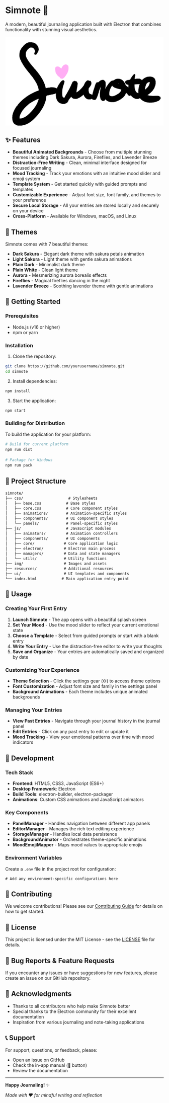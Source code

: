 # Simnote 📝

A modern, beautiful journaling application built with Electron that combines functionality with stunning visual aesthetics.

![Simnote Logo](img/logo.png)

## ✨ Features

- **Beautiful Animated Backgrounds** - Choose from multiple stunning themes including Dark Sakura, Aurora, Fireflies, and Lavender Breeze
- **Distraction-Free Writing** - Clean, minimal interface designed for focused journaling
- **Mood Tracking** - Track your emotions with an intuitive mood slider and emoji system
- **Template System** - Get started quickly with guided prompts and templates
- **Customizable Experience** - Adjust font size, font family, and themes to your preference
- **Secure Local Storage** - All your entries are stored locally and securely on your device
- **Cross-Platform** - Available for Windows, macOS, and Linux

## 🎨 Themes

Simnote comes with 7 beautiful themes:

- **Dark Sakura** - Elegant dark theme with sakura petals animation
- **Light Sakura** - Light theme with gentle sakura animations
- **Plain Dark** - Minimalist dark theme
- **Plain White** - Clean light theme
- **Aurora** - Mesmerizing aurora borealis effects
- **Fireflies** - Magical fireflies dancing in the night
- **Lavender Breeze** - Soothing lavender theme with gentle animations

## 🚀 Getting Started

### Prerequisites

- Node.js (v16 or higher)
- npm or yarn

### Installation

1. Clone the repository:
```bash
git clone https://github.com/yourusername/simnote.git
cd simnote
```

2. Install dependencies:
```bash
npm install
```

3. Start the application:
```bash
npm start
```

### Building for Distribution

To build the application for your platform:

```bash
# Build for current platform
npm run dist

# Package for Windows
npm run pack
```

## 📁 Project Structure

```
simnote/
├── css/                    # Stylesheets
│   ├── base.css           # Base styles
│   ├── core.css           # Core component styles
│   ├── animations/        # Animation-specific styles
│   ├── components/        # UI component styles
│   └── panels/            # Panel-specific styles
├── js/                    # JavaScript modules
│   ├── animators/         # Animation controllers
│   ├── components/        # UI components
│   ├── core/             # Core application logic
│   ├── electron/         # Electron main process
│   ├── managers/         # Data and state managers
│   └── utils/            # Utility functions
├── img/                  # Images and assets
├── resources/            # Additional resources
├── ui/                   # UI templates and components
└── index.html           # Main application entry point
```

## 🎯 Usage

### Creating Your First Entry

1. **Launch Simnote** - The app opens with a beautiful splash screen
2. **Set Your Mood** - Use the mood slider to reflect your current emotional state
3. **Choose a Template** - Select from guided prompts or start with a blank entry
4. **Write Your Entry** - Use the distraction-free editor to write your thoughts
5. **Save and Organize** - Your entries are automatically saved and organized by date

### Customizing Your Experience

- **Theme Selection** - Click the settings gear (⚙️) to access theme options
- **Font Customization** - Adjust font size and family in the settings panel
- **Background Animations** - Each theme includes unique animated backgrounds

### Managing Your Entries

- **View Past Entries** - Navigate through your journal history in the journal panel
- **Edit Entries** - Click on any past entry to edit or update it
- **Mood Tracking** - View your emotional patterns over time with mood indicators

## 🔧 Development

### Tech Stack

- **Frontend**: HTML5, CSS3, JavaScript (ES6+)
- **Desktop Framework**: Electron
- **Build Tools**: electron-builder, electron-packager
- **Animations**: Custom CSS animations and JavaScript animators

### Key Components

- **PanelManager** - Handles navigation between different app panels
- **EditorManager** - Manages the rich text editing experience
- **StorageManager** - Handles local data persistence
- **BackgroundAnimator** - Orchestrates theme-specific animations
- **MoodEmojiMapper** - Maps mood values to appropriate emojis

### Environment Variables

Create a `.env` file in the project root for configuration:

```env
# Add any environment-specific configurations here
```

## 🤝 Contributing

We welcome contributions! Please see our [Contributing Guide](CONTRIBUTING.md) for details on how to get started.

## 📄 License

This project is licensed under the MIT License - see the [LICENSE](LICENSE) file for details.

## 🐛 Bug Reports & Feature Requests

If you encounter any issues or have suggestions for new features, please create an issue on our GitHub repository.

## 🙏 Acknowledgments

- Thanks to all contributors who help make Simnote better
- Special thanks to the Electron community for their excellent documentation
- Inspiration from various journaling and note-taking applications

## 📞 Support

For support, questions, or feedback, please:
- Open an issue on GitHub
- Check the in-app manual (📘 button)
- Review the documentation

---

**Happy Journaling!** ✨

*Made with ❤️ for mindful writing and reflection*
